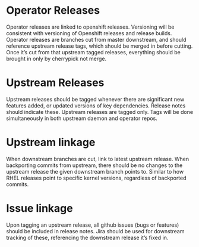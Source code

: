 # Operator Releases
Operator releases are linked to openshift releases.  Versioning will be consistent with versioning of Openshift releases and release builds.
Operator releases are branches cut from master downstream, and should reference upstream release tags, which should be merged in before cutting.  Once it’s cut from that upstream tagged releases, everything should be brought in only by cherrypick not merge.

# Upstream Releases
Upstream releases should be tagged whenever there are significant new features added, or updated versions of key dependencies.  Release notes should indicate these.
Upstream releases are tagged only.  Tags will be done simultaneously in both upstream daemon and operator repos.

# Upstream linkage
When downstream branches are cut, link to latest upstream release.  When backporting commits from upstream, there should be no changes to the upstream release the given downstream branch points to.  Similar to how RHEL releases point to specific kernel versions, regardless of backported commits.

# Issue linkage
Upon tagging an upstream release, all github issues (bugs or features) should be included in release notes.  Jira should be used for downstream tracking of these, referencing the downstream release it’s fixed in.